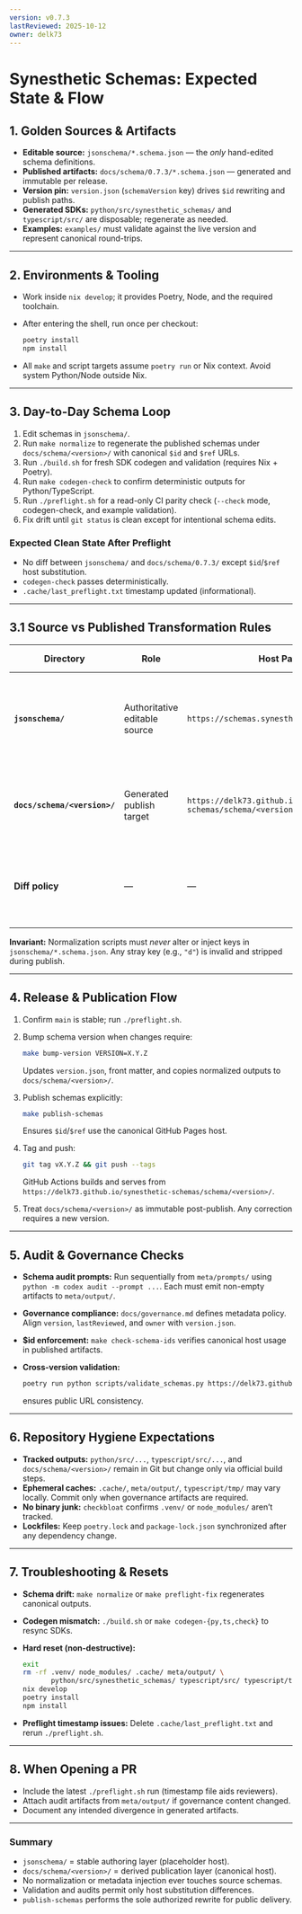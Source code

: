 ```yaml
---
version: v0.7.3
lastReviewed: 2025-10-12
owner: delk73
---
```


# Synesthetic Schemas: Expected State & Flow

## 1. Golden Sources & Artifacts
- **Editable source:** `jsonschema/*.schema.json` — the *only* hand-edited schema definitions.
- **Published artifacts:** `docs/schema/0.7.3/*.schema.json` — generated and immutable per release.
- **Version pin:** `version.json` (`schemaVersion` key) drives `$id` rewriting and publish paths.
- **Generated SDKs:** `python/src/synesthetic_schemas/` and `typescript/src/` are disposable; regenerate as needed.
- **Examples:** `examples/` must validate against the live version and represent canonical round-trips.

---

## 2. Environments & Tooling
- Work inside `nix develop`; it provides Poetry, Node, and the required toolchain.
- After entering the shell, run once per checkout:
  ```bash
  poetry install
  npm install
  ```

- All `make` and script targets assume `poetry run` or Nix context.
  Avoid system Python/Node outside Nix.

---

## 3. Day-to-Day Schema Loop

1. Edit schemas in `jsonschema/`.
2. Run `make normalize` to regenerate the published schemas under `docs/schema/<version>/` with canonical `$id` and `$ref` URLs.
3. Run `./build.sh` for fresh SDK codegen and validation (requires Nix + Poetry).
4. Run `make codegen-check` to confirm deterministic outputs for Python/TypeScript.
5. Run `./preflight.sh` for a read-only CI parity check (`--check` mode, codegen-check, and example validation).
6. Fix drift until `git status` is clean except for intentional schema edits.

### Expected Clean State After Preflight

* No diff between `jsonschema/` and `docs/schema/0.7.3/` except `$id`/`$ref` host substitution.
* `codegen-check` passes deterministically.
* `.cache/last_preflight.txt` timestamp updated (informational).

---

## 3.1 Source vs Published Transformation Rules

| Directory                    | Role                          | Host Pattern                                                      | Transformation Policy                                                                       |
| ---------------------------- | ----------------------------- | ----------------------------------------------------------------- | ------------------------------------------------------------------------------------------- |
| **`jsonschema/`**            | Authoritative editable source | `https://schemas.synesthetic.dev/<version>/…`                     | Never rewritten. Placeholder host is retained. No extra metadata or transient keys allowed. |
| **`docs/schema/<version>/`** | Generated publish target      | `https://delk73.github.io/synesthetic-schemas/schema/<version>/…` | `$id`/`$ref` rewritten during `make publish-schemas`. May include governance metadata.      |
| **Diff policy**              | —                             | —                                                                 | Validation ignores host substitution differences only. All other content must be identical. |

**Invariant:** Normalization scripts must *never* alter or inject keys in `jsonschema/*.schema.json`.
Any stray key (e.g., `"d"`) is invalid and stripped during publish.

---

## 4. Release & Publication Flow

1. Confirm `main` is stable; run `./preflight.sh`.
2. Bump schema version when changes require:

   ```bash
   make bump-version VERSION=X.Y.Z
   ```

   Updates `version.json`, front matter, and copies normalized outputs to `docs/schema/<version>/`.
3. Publish schemas explicitly:

   ```bash
   make publish-schemas
   ```

   Ensures `$id`/`$ref` use the canonical GitHub Pages host.
4. Tag and push:

   ```bash
   git tag vX.Y.Z && git push --tags
   ```

   GitHub Actions builds and serves from
   `https://delk73.github.io/synesthetic-schemas/schema/<version>/`.
5. Treat `docs/schema/<version>/` as immutable post-publish.
   Any correction requires a new version.

---

## 5. Audit & Governance Checks

* **Schema audit prompts:** Run sequentially from `meta/prompts/` using
  `python -m codex audit --prompt ...`. Each must emit non-empty artifacts to `meta/output/`.
* **Governance compliance:** `docs/governance.md` defines metadata policy.
  Align `version`, `lastReviewed`, and `owner` with `version.json`.
* **$id enforcement:**
  `make check-schema-ids` verifies canonical host usage in published artifacts.
* **Cross-version validation:**

  ```bash
  poetry run python scripts/validate_schemas.py https://delk73.github.io/synesthetic-schemas/schema/<version>/
  ```

  ensures public URL consistency.

---

## 6. Repository Hygiene Expectations

* **Tracked outputs:** `python/src/...`, `typescript/src/...`, and `docs/schema/<version>/` remain in Git but change only via official build steps.
* **Ephemeral caches:** `.cache/`, `meta/output/`, `typescript/tmp/` may vary locally.
  Commit only when governance artifacts are required.
* **No binary junk:** `checkbloat` confirms `.venv/` or `node_modules/` aren’t tracked.
* **Lockfiles:** Keep `poetry.lock` and `package-lock.json` synchronized after any dependency change.

---

## 7. Troubleshooting & Resets

* **Schema drift:**
  `make normalize` or `make preflight-fix` regenerates canonical outputs.
* **Codegen mismatch:**
  `./build.sh` or `make codegen-{py,ts,check}` to resync SDKs.
* **Hard reset (non-destructive):**

  ```bash
  exit
  rm -rf .venv/ node_modules/ .cache/ meta/output/ \
         python/src/synesthetic_schemas/ typescript/src/ typescript/tmp/
  nix develop
  poetry install
  npm install
  ```
* **Preflight timestamp issues:**
  Delete `.cache/last_preflight.txt` and rerun `./preflight.sh`.

---

## 8. When Opening a PR

* Include the latest `./preflight.sh` run (timestamp file aids reviewers).
* Attach audit artifacts from `meta/output/` if governance content changed.
* Document any intended divergence in generated artifacts.

---

### Summary

* `jsonschema/` = stable authoring layer (placeholder host).
* `docs/schema/<version>/` = derived publication layer (canonical host).
* No normalization or metadata injection ever touches source schemas.
* Validation and audits permit only host substitution differences.
* `publish-schemas` performs the sole authorized rewrite for public delivery.
